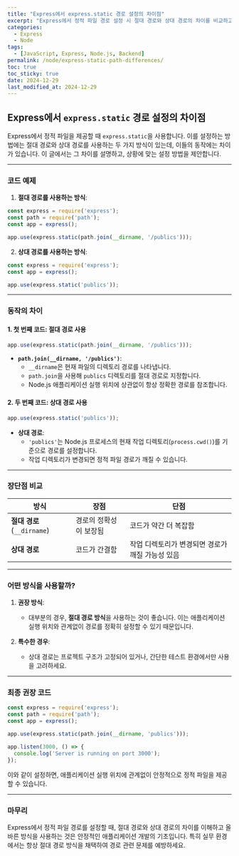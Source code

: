```yaml
---
title: "Express에서 express.static 경로 설정의 차이점"
excerpt: "Express에서 정적 파일 경로 설정 시 절대 경로와 상대 경로의 차이를 비교하고, 상황에 따른 권장 사항을 알아봅니다."
categories:
  - Express
  - Node
tags:
  - [JavaScript, Express, Node.js, Backend]
permalink: /node/express-static-path-differences/
toc: true
toc_sticky: true
date: 2024-12-29
last_modified_at: 2024-12-29
---
```


## Express에서 `express.static` 경로 설정의 차이점

Express에서 정적 파일을 제공할 때 `express.static`을 사용합니다. 이를 설정하는 방법에는 절대 경로와 상대 경로를 사용하는 두 가지 방식이 있는데, 이들의 동작에는 차이가 있습니다. 이 글에서는 그 차이를 설명하고, 상황에 맞는 설정 방법을 제안합니다.

---

### 코드 예제
1. **절대 경로를 사용하는 방식**:
```javascript
const express = require('express');
const path = require('path');
const app = express();

app.use(express.static(path.join(__dirname, '/publics')));
```

2. **상대 경로를 사용하는 방식**:
```javascript
const express = require('express');
const app = express();

app.use(express.static('publics'));
```

---

### 동작의 차이

#### 1. **첫 번째 코드**: 절대 경로 사용
```javascript
app.use(express.static(path.join(__dirname, '/publics')));
```
- **`path.join(__dirname, '/publics')`**:
  - `__dirname`은 현재 파일의 디렉토리 경로를 나타냅니다.
  - `path.join`을 사용해 `publics` 디렉토리를 절대 경로로 지정합니다.
  - Node.js 애플리케이션 실행 위치에 상관없이 항상 정확한 경로를 참조합니다.

#### 2. **두 번째 코드**: 상대 경로 사용
```javascript
app.use(express.static('publics'));
```
- **상대 경로**:
  - `'publics'`는 Node.js 프로세스의 현재 작업 디렉토리(`process.cwd()`)를 기준으로 경로를 설정합니다.
  - 작업 디렉토리가 변경되면 정적 파일 경로가 깨질 수 있습니다.

---

### 장단점 비교

| 방식                        | 장점                                                 | 단점                                                    |
|-----------------------------|------------------------------------------------------|---------------------------------------------------------|
| **절대 경로** (`__dirname`) | 경로의 정확성이 보장됨                              | 코드가 약간 더 복잡함                                   |
| **상대 경로**               | 코드가 간결함                                         | 작업 디렉토리가 변경되면 경로가 깨질 가능성 있음         |

---

### 어떤 방식을 사용할까?

1. **권장 방식**:
   - 대부분의 경우, **절대 경로 방식**을 사용하는 것이 좋습니다. 이는 애플리케이션 실행 위치와 관계없이 경로를 정확히 설정할 수 있기 때문입니다.

2. **특수한 경우**:
   - 상대 경로는 프로젝트 구조가 고정되어 있거나, 간단한 테스트 환경에서만 사용을 고려하세요.

---

### 최종 권장 코드
```javascript
const express = require('express');
const path = require('path');
const app = express();

app.use(express.static(path.join(__dirname, 'publics')));

app.listen(3000, () => {
  console.log('Server is running on port 3000');
});
```
이와 같이 설정하면, 애플리케이션 실행 위치에 관계없이 안정적으로 정적 파일을 제공할 수 있습니다.

---

### 마무리

Express에서 정적 파일 경로를 설정할 때, 절대 경로와 상대 경로의 차이를 이해하고 올바른 방식을 사용하는 것은 안정적인 애플리케이션 개발의 기초입니다. 특히 실무 환경에서는 항상 절대 경로 방식을 채택하여 경로 관련 문제를 예방하세요.


